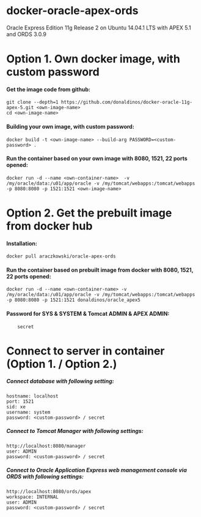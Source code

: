 docker-oracle-apex-ords
============================

Oracle Express Edition 11g Release 2 on Ubuntu 14.04.1 LTS with APEX 5.1 and ORDS 3.0.9
# Option 1. Own docker image, with custom password

#### Get the image code from github:

    git clone --depth=1 https://github.com/donaldinos/docker-oracle-11g-apex-5.git <own-image-name>
    cd <own-image-name>

#### Building your own image, with custom password:

    docker build -t <own-image-name> --build-arg PASSWORD=<custom-password> .

#### Run the container based on your own image with 8080, 1521, 22 ports opened:

    docker run -d --name <own-container-name>  -v /my/oracle/data:/u01/app/oracle -v /my/tomcat/webapps:/tomcat/webapps -p 8080:8080 -p 1521:1521 <own-image-name>

# Option 2. Get the prebuilt image from docker hub

#### Installation:

    docker pull araczkowski/oracle-apex-ords

#### Run the container based on prebuilt image from docker with 8080, 1521, 22 ports opened:

    docker run -d --name <own-container-name> -v /my/oracle/data:/u01/app/oracle -v /my/tomcat/webapps:/tomcat/webapps -p 8080:8080 -p 1521:1521 donaldinos/oracle_apex5    

#### Password for SYS & SYSTEM & Tomcat ADMIN & APEX ADMIN:

        secret


# Connect to server in container (Option 1. / Option 2.)


##### Connect database with following setting:

    hostname: localhost
    port: 1521
    sid: xe
    username: system
    password: <custom-password> / secret


##### Connect to Tomcat Manager with following settings:

    http://localhost:8080/manager
    user: ADMIN
    password: <custom-password> / secret

##### Connect to Oracle Application Express web management console via ORDS with following settings:

    http://localhost:8080/ords/apex
    workspace: INTERNAL
    user: ADMIN
    password: <custom-password> / secret
